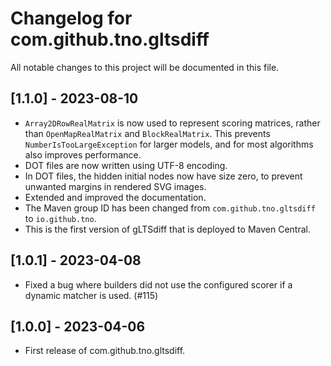 # Changelog for com.github.tno.gltsdiff

All notable changes to this project will be documented in this file.

## [1.1.0] - 2023-08-10
* `Array2DRowRealMatrix` is now used to represent scoring matrices, rather than `OpenMapRealMatrix` and `BlockRealMatrix`.
  This prevents `NumberIsTooLargeException` for larger models, and for most algorithms also improves performance.
* DOT files are now written using UTF-8 encoding.
* In DOT files, the hidden initial nodes now have size zero, to prevent unwanted margins in rendered SVG images.
* Extended and improved the documentation.
* The Maven group ID has been changed from `com.github.tno.gltsdiff` to `io.github.tno`.
* This is the first version of gLTSdiff that is deployed to Maven Central.

## [1.0.1] - 2023-04-08
* Fixed a bug where builders did not use the configured scorer if a dynamic matcher is used. (#115)

## [1.0.0] - 2023-04-06
* First release of com.github.tno.gltsdiff.
